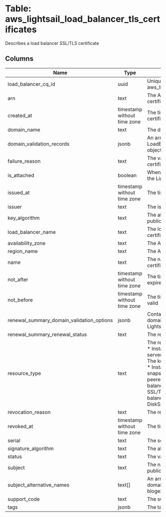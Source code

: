 
# Table: aws_lightsail_load_balancer_tls_certificates
Describes a load balancer SSL/TLS certificate
## Columns
| Name        | Type           | Description  |
| ------------- | ------------- | -----  |
|load_balancer_cq_id|uuid|Unique CloudQuery ID of aws_lightsail_load_balancers table (FK)|
|arn|text|The Amazon Resource Name (ARN) of the SSL/TLS certificate|
|created_at|timestamp without time zone|The time when you created your SSL/TLS certificate|
|domain_name|text|The domain name for your SSL/TLS certificate|
|domain_validation_records|jsonb|An array of LoadBalancerTlsCertificateDomainValidationRecord objects describing the records|
|failure_reason|text|The validation failure reason, if any, of the certificate|
|is_attached|boolean|When true, the SSL/TLS certificate is attached to the Lightsail load balancer|
|issued_at|timestamp without time zone|The time when the SSL/TLS certificate was issued|
|issuer|text|The issuer of the certificate|
|key_algorithm|text|The algorithm used to generate the key pair (the public and private key)|
|load_balancer_name|text|The load balancer name where your SSL/TLS certificate is attached|
|availability_zone|text|The Availability Zone|
|region_name|text|The AWS Region name|
|name|text|The name of the SSL/TLS certificate (eg, my-certificate)|
|not_after|timestamp without time zone|The timestamp when the SSL/TLS certificate expires|
|not_before|timestamp without time zone|The timestamp when the SSL/TLS certificate is first valid|
|renewal_summary_domain_validation_options|jsonb|Contains information about the validation of each domain name in the certificate, as it pertains to Lightsail's managed renewal|
|renewal_summary_renewal_status|text|The renewal status of the certificate|
|resource_type|text|The resource type (eg, LoadBalancerTlsCertificate)  * Instance - A Lightsail instance (a virtual private server)  * StaticIp - A static IP address  * KeyPair - The key pair used to connect to a Lightsail instance  * InstanceSnapshot - A Lightsail instance snapshot  * Domain - A DNS zone  * PeeredVpc - A peered VPC  * LoadBalancer - A Lightsail load balancer  * LoadBalancerTlsCertificate - An SSL/TLS certificate associated with a Lightsail load balancer  * Disk - A Lightsail block storage disk  * DiskSnapshot - A block storage disk snapshot|
|revocation_reason|text|The reason the certificate was revoked|
|revoked_at|timestamp without time zone|The timestamp when the certificate was revoked|
|serial|text|The serial number of the certificate|
|signature_algorithm|text|The algorithm that was used to sign the certificate|
|status|text|The validation status of the SSL/TLS certificate|
|subject|text|The name of the entity that is associated with the public key contained in the certificate|
|subject_alternative_names|text[]|An array of strings that specify the alternate domains (eg, example2com) and subdomains (eg, blogexamplecom) for the certificate|
|support_code|text|The support code|
|tags|jsonb|The tag keys and optional values for the resource|
